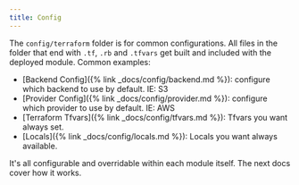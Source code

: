 ```yaml
---
title: Config
---
```


The `config/terraform` folder is for common configurations. All files in the folder that end with `.tf`, `.rb` and `.tfvars` get built and included with the deployed module. Common examples:

* [Backend Config]({% link _docs/config/backend.md %}): configure which backend to use by default. IE: S3
* [Provider Config]({% link _docs/config/provider.md %}): configure which provider to use by default. IE: AWS
* [Terraform Tfvars]({% link _docs/config/tfvars.md %}): Tfvars you want always set.
* [Locals]({% link _docs/config/locals.md %}): Locals you want always available.

It's all configurable and overridable within each module itself. The next docs cover how it works.
